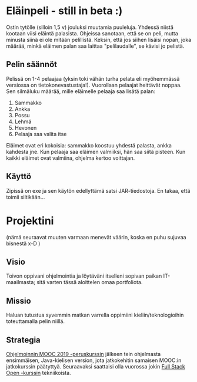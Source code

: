 # Eläinpeli - still in beta :)
Ostin tytölle (silloin 1,5 v) jouluksi muutamia puuleluja. Yhdessä niistä kootaan viisi eläintä palasista. 
Ohjeissa sanotaan, että se on peli, mutta minusta siinä ei ole mitään pelillistä. Keksin, että jos siihen 
lisäisi nopan, joka määrää, minkä eläimen palan saa laittaa "pelilaudalle", se kävisi jo pelistä.

## Pelin säännöt
Pelissä on 1-4 pelaajaa (yksin toki vähän turha pelata eli myöhemmässä versiossa on tietokonevastustaja!). 
Vuorollaan pelaajat heittävät noppaa. Sen silmäluku määrää, mille eläimelle pelaaja saa lisätä palan:
1. Sammakko
2. Ankka
3. Possu
4. Lehmä
5. Hevonen
6. Pelaaja saa valita itse

Eläimet ovat eri kokoisia: sammakko koostuu yhdestä palasta, ankka kahdesta jne. Kun pelaaja saa eläimen valmiiksi, 
hän saa siitä pisteen. Kun kaikki eläimet ovat valmiina, ohjelma kertoo voittajan.

## Käyttö
Zipissä on exe ja sen käytön edellyttämä satsi JAR-tiedostoja. En takaa, että toimii siltikään...

# Projektini

(nämä seuraavat muuten varmaan menevät väärin, koska en puhu sujuvaa bisnestä x-D )
## Visio
Toivon oppivani ohjelmointia ja löytäväni itselleni sopivan paikan IT-maailmasta; sitä varten tässä aloittelen omaa portfoliota.

## Missio
Haluan tutustua syvemmin matkan varrella oppimiini kieliin/teknologioihin toteuttamalla pelin niillä.

## Strategia
[Ohjelmoinnin MOOC 2019 -peruskurssin](https://java-programming.mooc.fi/) jälkeen tein ohjelmasta ensimmäisen, Java-kielisen version, jota jatkokehitin samaisen MOOC:in jatkokurssin päätyttyä. Seuraavaksi saattaisi olla vuorossa jokin [Full Stack Open -kurssin](https://fullstackopen.com/) tekniikoista.
